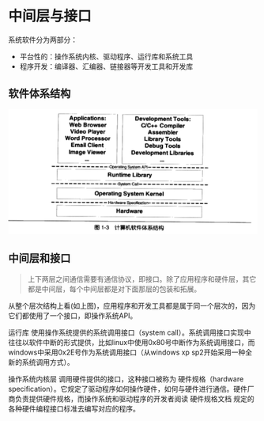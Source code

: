 # 中间层与接口

系统软件分为两部分：

* 平台性的：操作系统内核、驱动程序、运行库和系统工具
* 程序开发：编译器、汇编器、链接器等开发工具和开发库

## 软件体系结构

<img src="./assets/image-20240915115828610.png" alt="image-20240915115828610" style="zoom: 50%;" />

## 中间层和接口

> 上下两层之间通信需要有通信协议，即接口。除了应用程序和硬件层，其它都是中间层，每个中间层都是对下面那层的包装和拓展。

从整个层次结构上看(如上图)，应用程序和开发工具都是属于同一个层次的，因为它们都使用了一个接口，即操作系统API。

运行库 使用操作系统提供的系统调用接口（system call）。系统调用接口实现中往往以软件中断的形式提供，比如linux中使用0x80号中断作为系统调用接口，而windows中采用0x2E号作为系统调用接口（从windows xp sp2开始采用一种全新的系统调用方式）。

操作系统内核层 调用硬件提供的接口，这种接口被称为 硬件规格（hardware specification）。它规定了驱动程序如何操作硬件，如何与硬件进行通信。硬件厂商负责提供硬件规格，而操作系统和驱动程序的开发者阅读 硬件规格文档 规定的各种硬件编程接口标准去编写对应的程序。

